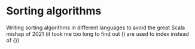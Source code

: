 # Sorting algorithms
Writing sorting algorithms in different languages to avoid the great 
Scala mishap of 2021 (it took me too long to find out () are used to index instead of {})
